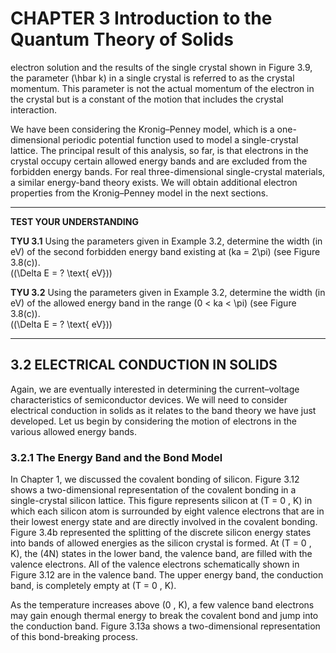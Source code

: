 # CHAPTER 3 Introduction to the Quantum Theory of Solids

electron solution and the results of the single crystal shown in Figure 3.9, the parameter \(\hbar k\) in a single crystal is referred to as the crystal momentum. This parameter is not the actual momentum of the electron in the crystal but is a constant of the motion that includes the crystal interaction.

We have been considering the Kronig–Penney model, which is a one-dimensional periodic potential function used to model a single-crystal lattice. The principal result of this analysis, so far, is that electrons in the crystal occupy certain allowed energy bands and are excluded from the forbidden energy bands. For real three-dimensional single-crystal materials, a similar energy-band theory exists. We will obtain additional electron properties from the Kronig–Penney model in the next sections.

----

**TEST YOUR UNDERSTANDING**

**TYU 3.1** Using the parameters given in Example 3.2, determine the width (in eV) of the second forbidden energy band existing at \(ka = 2\pi\) (see Figure 3.8(c)).  
(\(\Delta E = ? \text{ eV}\))

**TYU 3.2** Using the parameters given in Example 3.2, determine the width (in eV) of the allowed energy band in the range \(0 < ka < \pi\) (see Figure 3.8(c)).  
(\(\Delta E = ? \text{ eV}\))

----

## 3.2 ELECTRICAL CONDUCTION IN SOLIDS

Again, we are eventually interested in determining the current–voltage characteristics of semiconductor devices. We will need to consider electrical conduction in solids as it relates to the band theory we have just developed. Let us begin by considering the motion of electrons in the various allowed energy bands.

### 3.2.1 The Energy Band and the Bond Model

In Chapter 1, we discussed the covalent bonding of silicon. Figure 3.12 shows a two-dimensional representation of the covalent bonding in a single-crystal silicon lattice. This figure represents silicon at \(T = 0 \, K\) in which each silicon atom is surrounded by eight valence electrons that are in their lowest energy state and are directly involved in the covalent bonding. Figure 3.4b represented the splitting of the discrete silicon energy states into bands of allowed energies as the silicon crystal is formed. At \(T = 0 \, K\), the \(4N\) states in the lower band, the valence band, are filled with the valence electrons. All of the valence electrons schematically shown in Figure 3.12 are in the valence band. The upper energy band, the conduction band, is completely empty at \(T = 0 \, K\).

As the temperature increases above \(0 \, K\), a few valence band electrons may gain enough thermal energy to break the covalent bond and jump into the conduction band. Figure 3.13a shows a two-dimensional representation of this bond-breaking process.